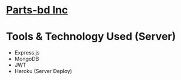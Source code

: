 # [Parts-bd Inc](https://parts-bd.web.app/)

# Tools & Technology Used (Server)

-   Express.js
-   MongoDB
-   JWT
-   Heroku (Server Deploy)
